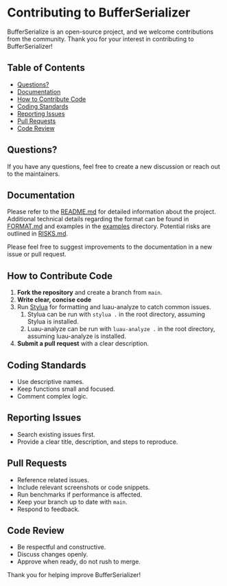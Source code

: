 # Contributing to BufferSerializer
BufferSerialize is an open-source project, and we welcome contributions from the community.
Thank you for your interest in contributing to BufferSerializer!

## Table of Contents
- [Questions?](#questions)
- [Documentation](#documentation)
- [How to Contribute Code](#how-to-contribute-code)
- [Coding Standards](#coding-standards)
- [Reporting Issues](#reporting-issues)
- [Pull Requests](#pull-requests)
- [Code Review](#code-review)
## Questions?
If you have any questions, feel free to create a new discussion or reach out to the maintainers.

## Documentation
Please refer to the [README.md](./README.md) for detailed information about the project.
Additional technical details regarding the format can be found in [FORMAT.md](./FORMAT.md) and examples in the [examples](./examples) directory.  Potential risks are outlined in [RISKS.md](./RISKS.md).

Please feel free to suggest improvements to the documentation in a new issue or pull request.

## How to Contribute Code

1. **Fork the repository** and create a branch from `main`.
2. **Write clear, concise code**
3. Run [Stylua](https://github.com/JohnnyMorganz/StyLua) for formatting and luau-analyze to catch common issues.
   1. Stylua can be run with `stylua .` in the root directory, assuming Stylua is installed.
   2. Luau-analyze can be run with `luau-analyze .` in the root directory, assuming luau-analyze is installed.
4. **Submit a pull request** with a clear description.

## Coding Standards

- Use descriptive names.
- Keep functions small and focused.
- Comment complex logic.

## Reporting Issues

- Search existing issues first.
- Provide a clear title, description, and steps to reproduce.

## Pull Requests

- Reference related issues.
- Include relevant screenshots or code snippets.
- Run benchmarks if performance is affected.
- Keep your branch up to date with `main`.
- Respond to feedback.

## Code Review
- Be respectful and constructive.
- Discuss changes openly.
- Approve when ready, do not rush to merge.

Thank you for helping improve BufferSerializer!